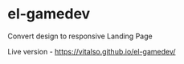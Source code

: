 # el-gamedev
Convert design to responsive Landing Page

Live version - https://vitalso.github.io/el-gamedev/
